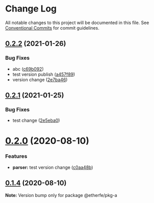 # Change Log

All notable changes to this project will be documented in this file.
See [Conventional Commits](https://conventionalcommits.org) for commit guidelines.

## [0.2.2](https://github.com/nolonger21/yarn-lerna-monorepo/compare/@etherfe/pkg-a@0.2.1...@etherfe/pkg-a@0.2.2) (2021-01-26)


### Bug Fixes

* abc ([c69b092](https://github.com/nolonger21/yarn-lerna-monorepo/commit/c69b0929dfbadd7e73d0ee1b62275d6e59e7c7ce))
* test version publish ([a457f89](https://github.com/nolonger21/yarn-lerna-monorepo/commit/a457f890d137c1a92e1e8c5b98060f203ba95c85))
* version change ([2e7ba46](https://github.com/nolonger21/yarn-lerna-monorepo/commit/2e7ba46b75aa343f77d0207a194c6d5b931d8df1))





## [0.2.1](https://github.com/nolonger21/yarn-lerna-monorepo/compare/@etherfe/pkg-a@0.2.0...@etherfe/pkg-a@0.2.1) (2021-01-25)


### Bug Fixes

* test change ([2e5eba0](https://github.com/nolonger21/yarn-lerna-monorepo/commit/2e5eba0fbd9ab21ac73c7c2e65b29463b5938df6))





# [0.2.0](https://github.com/nolonger21/yarn-monorepo/compare/@etherfe/pkg-a@0.1.4...@etherfe/pkg-a@0.2.0) (2020-08-10)


### Features

* **parser:** test version change ([c0aa48b](https://github.com/nolonger21/yarn-monorepo/commit/c0aa48bdb89bbdb872c878d4d6816220582a412d))





## [0.1.4](https://github.com/nolonger21/yarn-monorepo/compare/@etherfe/pkg-a@0.1.3...@etherfe/pkg-a@0.1.4) (2020-08-10)

**Note:** Version bump only for package @etherfe/pkg-a
